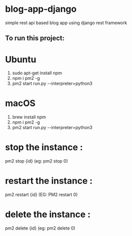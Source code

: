 # blog-app-django
simple rest api based blog app using django rest framework

<h2>To run this project:</h2>

# Ubuntu
1. sudo apt-get install npm
2. npm i pm2 -g
3. pm2 start run.py --interpreter=python3

# macOS
1. brew install npm
2. npm i pm2 -g
3. pm2 start run.py --interpreter=python3

# stop the instance : 
pm2 stop {id} (eg: pm2 stop 0)

# restart the instance : 
pm2 restart {id} (EG: PM2 restart 0)

# delete the instance : 
pm2 delete {id} (eg: pm2 delete 0)